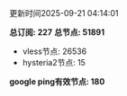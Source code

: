更新时间2025-09-21 04:14:01

**总订阅: 227**
**总节点: 51891**
- vless节点: 26536
- hysteria2节点: 15

**google ping有效节点: 180**
